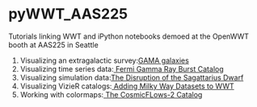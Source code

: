# pyWWT_AAS225
Tutorials linking WWT and iPython notebooks demoed at the OpenWWT booth at AAS225 in Seattle
<ol>
<li>Visualizing an extragalactic survey:<a href=http://nbviewer.ipython.org/github/marksubbarao/pyWWT_AAS225/blob/master/Visualizing%20GAMA.ipynb">GAMA galaxies</a></li>
<li>Visualizing time series data:<a href="http://nbviewer.ipython.org/github/marksubbarao/pyWWT_AAS225/blob/master/Fermi%20Gamma%20Ray%20Bursts%20.ipynb"> Fermi Gamma Ray Burst Catalog</a></li>
<li>Visualizing simulation data:<a href="http://nbviewer.ipython.org/github/marksubbarao/pyWWT_AAS225/blob/master/SgrStream.ipynb">The Disruption of the Sagattarius Dwarf</a></li>
<li>Visualizing VizieR catalogs:<a href="http://nbviewer.ipython.org/github/marksubbarao/pyWWT_AAS225/blob/master/MilkyWay%20Datasets%20for%20Visualization.ipynb"> Adding Milky Way Datasets to WWT</a>
<li>Working with colormaps:<a href="http://nbviewer.ipython.org/github/marksubbarao/pyWWT_AAS225/blob/master/CosmicFlows.ipynb"> The CosmicFLows-2 Catalog</a></li>
</ol>
